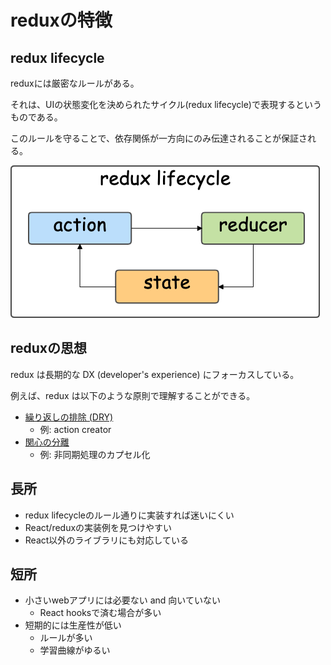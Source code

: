 # reduxの特徴

## redux lifecycle

reduxには厳密なルールがある。

それは、UIの状態変化を決められたサイクル(redux lifecycle)で表現するというものである。

このルールを守ることで、依存関係が一方向にのみ伝達されることが保証される。

![](./redux_lifecycle_abstract.png)

## reduxの思想

redux は長期的な DX (developer's experience) にフォーカスしている。

例えば、redux は以下のような原則で理解することができる。
- [繰り返しの排除 (DRY)](https://ja.wikipedia.org/wiki/Don%27t_repeat_yourself)
  - 例: action creator
- [関心の分離](https://ja.wikipedia.org/wiki/%E9%96%A2%E5%BF%83%E3%81%AE%E5%88%86%E9%9B%A2)
  - 例: 非同期処理のカプセル化

## 長所

- redux lifecycleのルール通りに実装すれば迷いにくい
- React/reduxの実装例を見つけやすい
- React以外のライブラリにも対応している

## 短所

- 小さいwebアプリには必要ない and 向いていない
  - React hooksで済む場合が多い
- 短期的には生産性が低い
  - ルールが多い
  - 学習曲線がゆるい
